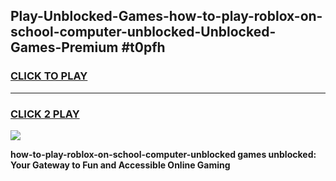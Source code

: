 
## Play-Unblocked-Games-how-to-play-roblox-on-school-computer-unblocked-Unblocked-Games-Premium #t0pfh
<h3>
<a href="https://premium.freeplayer.one?title=how-to-play-roblox-on-school-computer-unblocked&ref=12M">CLICK TO PLAY</a></h3>
<hr>

<h3>
<a href="https://premium.freeplayer.one?title=how-to-play-roblox-on-school-computer-unblocked&ref=12M">CLICK 2 PLAY</a>
  
</h3>

<a href="https://premium.freeplayer.one?title=how-to-play-roblox-on-school-computer-unblocked&ref=12M"><img src="https://clearcache.store/games.png"></a>


**how-to-play-roblox-on-school-computer-unblocked games unblocked: Your Gateway to Fun and Accessible Online Gaming**
